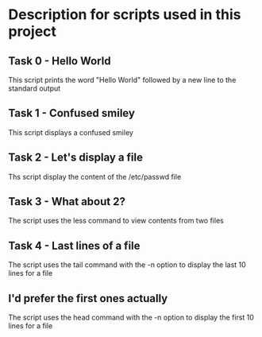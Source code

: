 # Description for scripts used in this project 

## Task 0 - Hello World
This script prints the word "Hello World" followed by a new line to the standard output

## Task 1 - Confused smiley
This script displays a confused smiley

## Task 2 - Let's display a file
Ths script display the content of the /etc/passwd file

## Task 3 - What about 2?
The script uses the less command to view contents from two files

## Task 4 - Last lines of a file
The script uses the tail command with the -n option to display the last 10 lines for a file

## I'd prefer the first ones actually
The script uses the head command with the -n option to display the first 10 lines for a file
